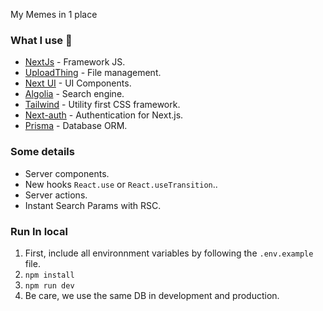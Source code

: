 My Memes in 1 place

### What I use 🚀

- [NextJs](https://nextjs.org/) - Framework JS.
- [UploadThing](https://uploadthing.com/) - File management.
- [Next UI](https://nextui.org/) - UI Components.
- [Algolia](https://www.algolia.com/) - Search engine.
- [Tailwind](https://tailwindcss.com/) - Utility first CSS framework.
- [Next-auth](https://next-auth.js.org/) - Authentication for Next.js.
- [Prisma](https://www.prisma.io/) - Database ORM.


### Some details

* Server components.
* New hooks `React.use` or `React.useTransition`..
* Server actions.
* Instant Search Params with RSC.

### Run In local

1. First, include all environnment variables by following the `.env.example` file.
2. `npm install`
3. `npm run dev`
4. Be care, we use the same DB in development and production.
